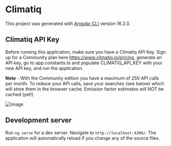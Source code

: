 # Climatiq

This project was generated with [Angular CLI](https://github.com/angular/angular-cli) version 16.2.0.

## Climatiq API Key

Before running this application, make sure you have a Climatiq API Key. Sign up for a Community plan here https://www.climatiq.io/pricing, generate an API key, go to app.constants.ts and populate CLIMATIQ_API_KEY with your new API key, and run the application. 

**Note** - With the Community edition you have a maximum of 250 API calls per month. To reduce your API calls, save your searches (see below) which will store them in the browser cache. Emission factor estimates will NOT be cached (yet!) 

![image](https://github.com/chr15r/climatiq-testing/assets/15849914/efc788e4-7a8a-4710-b617-6e1781d52b52)



## Development server

Run `ng serve` for a dev server. Navigate to `http://localhost:4200/`. The application will automatically reload if you change any of the source files.
